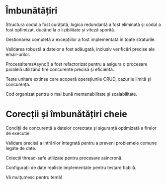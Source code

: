 # Îmbunătățiri

Structura codul a fost curățată, logica redundantă a fost eliminată și codul a fost optimizat, ducând la o lizibilitate și viteză sporită.

Gestionarea completă a excepțiilor a fost implementată în toate straturile.

Validarea robustă a datelor a fost adăugată, inclusiv verificări precise ale email-urilor.

ProcessItemsAsync() a fost refactorizat pentru a asigura o procesare paralelă utilizând fire concurente precisă și eficientă.

Teste unitare extinse care acoperă operațiunile CRUD, cazurile limită și concurența.

Cod organizat pentru o mai bună mentenabilitate și scalabilitate.

# Corecții și îmbunătățiri cheie

Condiții de concurență a datelor corectate și siguranță optimizată a firelor de execuție.

Validare precisă a intrărilor integrată pentru a preveni problemele comune legate de date.

Colecții thread-safe utilizate pentru procesare asincronă.

Configurații de date realiste implementate pentru testare fiabilă.

Vă mulțumesc pentru temă!
